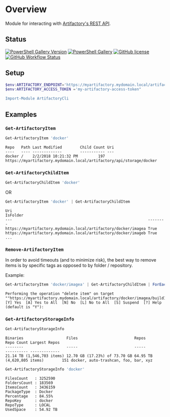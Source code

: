 # Overview

Module for interacting with [Artifactory's REST API](https://www.jfrog.com/confluence/display/JFROG/Artifactory+REST+API#ArtifactoryRESTAPI-DeleteItemFromTrashCan).

## Status

[![PowerShell Gallery Version](https://img.shields.io/powershellgallery/v/ArtifactoryCli)](https://www.powershellgallery.com/packages/ArtifactoryCli)
[![PowerShell Gallery](https://img.shields.io/powershellgallery/dt/ArtifactoryCli?color=green)](https://www.powershellgallery.com/packages/ArtifactoryCli)
[![GitHub license](https://img.shields.io/github/license/chris-peterson/pwsh-artifactory.svg)](LICENSE)
[![GitHub Workflow Status](https://img.shields.io/github/actions/workflow/status/chris-peterson/pwsh-artifactory/deploy.yml?branch=main&label=ci)](https://github.com/chris-peterson/pwsh-artifactory/actions/workflows/deploy.yml)


## Setup

```powershell
$env:ARTIFACTORY_ENDPOINT='https://myartifactory.mydomain.local/artifactory'
$env:ARTIFACTORY_ACCESS_TOKEN ='my-artifactory-access-token"

Import-Module ArtifactoryCli
```

## Examples

### `Get-ArtifactoryItem`

```powershell
Get-ArtifactoryItem 'docker'
```
```text
Repo   Path Last Modified        Child Count Uri
----   ---- -------------        ----------- ---
docker /    2/2/2018 10:21:32 PM         197 https://myartifactory.mydomain.local/artifactory/api/storage/docker
```

### `Get-ArtifactoryChildItem`

```powershell
Get-ArtifactoryChildItem 'docker'
```
OR
```powershell
Get-ArtifactoryItem 'docker' | Get-ArtifactoryChildItem
```
```text
Uri                                                            IsFolder
---                                                            --------
https://myartifactory.mydomain.local/artifactory/docker/imagea True
https://myartifactory.mydomain.local/artifactory/docker/imageb True
...
```

### `Remove-ArtifactoryItem`

In order to avoid timeouts (and to minimize risk), the best way to remove items is by specific tags as opposed to by folder / repository.

Example:

```powershell
Get-ArtifactoryItem 'docker/imagea' | Get-ArtifactoryChildItem | ForEach-Object { $_ | Remove-ArtifactoryItem -Confirm }
```
```text
Performing the operation "delete item" on target
""https://myartifactory.mydomain.local/artifactory/docker/imagea/build123456".
[Y] Yes  [A] Yes to All  [N] No  [L] No to All  [S] Suspend  [?] Help
(default is "Y"):
```

### `Get-ArtifactoryStorageInfo`

```powershell
Get-ArtifactoryStorageInfo
```
```text
Binaries                   Files                         Repos                      Repo Count Largest Repos
--------                   -----                         -----                      ---------- -------------
21.14 TB (1,546,703 items) 12.70 GB (17.23%) of 73.70 GB 64.95 TB (4,620,805 items)        151 docker, auto-trashcan, foo, bar, xyz
```

```powershell
Get-ArtifactoryStorageInfo 'docker'
```
```text
FilesCount   : 3252590
FoldersCount : 183569
ItemsCount   : 3436159
PackageType  : Docker
Percentage   : 84.55%
RepoKey      : docker
RepoType     : LOCAL
UsedSpace    : 54.92 TB
```
